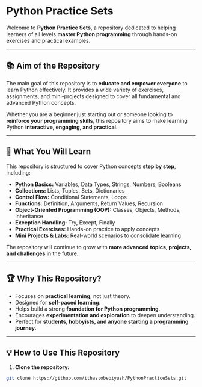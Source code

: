 # Python Practice Sets

Welcome to **Python Practice Sets**, a repository dedicated to helping learners of all levels **master Python programming** through hands-on exercises and practical examples.

---

## 📚 Aim of the Repository

The main goal of this repository is to **educate and empower everyone** to learn Python effectively. It provides a wide variety of exercises, assignments, and mini-projects designed to cover all fundamental and advanced Python concepts.  

Whether you are a beginner just starting out or someone looking to **reinforce your programming skills**, this repository aims to make learning Python **interactive, engaging, and practical**.

---

## 🚀 What You Will Learn

This repository is structured to cover Python concepts **step by step**, including:

- **Python Basics:** Variables, Data Types, Strings, Numbers, Booleans
- **Collections:** Lists, Tuples, Sets, Dictionaries
- **Control Flow:** Conditional Statements, Loops
- **Functions:** Definition, Arguments, Return Values, Recursion
- **Object-Oriented Programming (OOP):** Classes, Objects, Methods, Inheritance
- **Exception Handling:** Try, Except, Finally
- **Practical Exercises:** Hands-on practice to apply concepts
- **Mini Projects & Labs:** Real-world scenarios to consolidate learning

The repository will continue to grow with **more advanced topics, projects, and challenges** in the future.

---

## 🏆 Why This Repository?

- Focuses on **practical learning**, not just theory.
- Designed for **self-paced learning**.
- Helps build a strong **foundation for Python programming**.
- Encourages **experimentation and exploration** to deepen understanding.
- Perfect for **students, hobbyists, and anyone starting a programming journey**.

---

## 💡 How to Use This Repository

1. **Clone the repository:**

```bash
git clone https://github.com/ithastobepiyush/PythonPracticeSets.git
